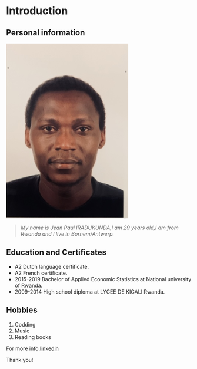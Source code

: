 # **Introduction**

## **Personal information**

![JP photo](/biography/img/jeanpaul.jpg)

> _My name is Jean Paul IRADUKUNDA,I am 29 years old,I am from Rwanda and I live
> in Bornem/Antwerp._

## **Education and Certificates**

- A2 Dutch language certificate.
- A2 French certificate.
- 2015-2019 Bachelor of Applied Economic Statistics at National university of
  Rwanda.
- 2009-2014 High school diploma at LYCEE DE KIGALI Rwanda.

## **Hobbies**

1. Codding
2. Music
3. Reading books

For more
info:[linkedin](https://www.linkedin.com/in/iradukunda-jean-paul-459ba413b)

Thank you!
